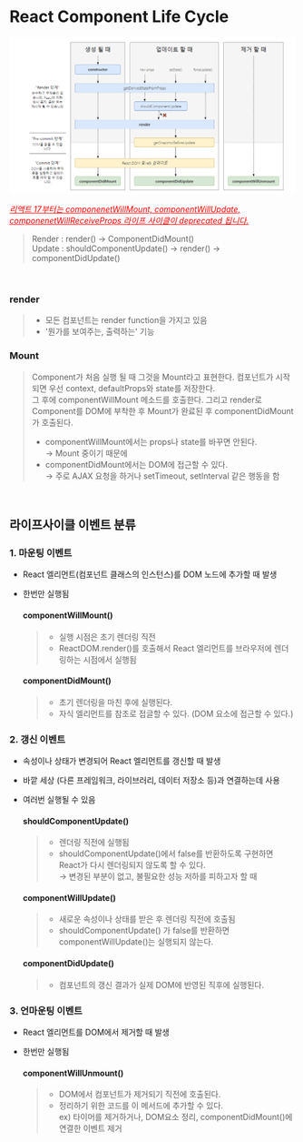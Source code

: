 # React Component Life Cycle

 ![](../../img/LifeCycle.png)

 <span style = "color : red"><u>*리액트 17부터는 componenetWillMount, componentWillUpdate, componenetWillReceiveProps 라이프 사이클이 deprecated 됩니다.*</u> </span>

> Render : render() → ComponentDidMount() <br>
> Update : shouldComponentUpdate() → render() → componentDidUpdate()

<br>

### render 

> - 모든 컴포넌트는 render function을 가지고 있음 
> - '뭔가를 보여주는, 출력하는' 기능 

### Mount 

> Component가 처음 실행 될 때 그것을 Mount라고 표현한다. 컴포넌트가 시작되면 우선 context, defaultProps와 state를 저장한다. <br>
> 그 후에 componentWillMount 메소드를 호출한다. 그리고 render로 Component를 DOM에 부착한 후 Mount가 완료된 후 componentDidMount가 호출된다. 
> - componentWillMount에서는 props나 state를 바꾸면 안된다. <br>
> → Mount 중이기 때문에 
> - componentDidMount에서는 DOM에 접근할 수 있다. <br>
> → 주로 AJAX 요청을 하거나 setTimeout, setInterval 같은 행동을 함 

<br>

## 라이프사이클 이벤트 분류 

### 1. 마운팅 이벤트 
- React 엘리먼트(컴포넌트 클래스의 인스턴스)를 DOM 노드에 추가할 때 발생 
- 한번만 실행됨 

    #### componentWillMount()
    > - 실행 시점은 초기 렌더링 직전 
    > - ReactDOM.render()를 호출해서 React 엘리먼트를 브라우저에 렌더링하는 시점에서 실행됨 

    #### componentDidMount() 
    > - 초기 렌더링을 마친 후에 실행된다. 
    > - 자식 엘리먼트를 참조로 접글할 수 있다. (DOM 요소에 접근할 수 있다.)

### 2. 갱신 이벤트 
- 속성이나 상태가 변경되어 React 엘리먼트를 갱신할 때 발생 
- 바깥 세상 (다른 프레임워크, 라이브러리, 데이터 저장소 등)과 연결하는데 사용 
- 여러번 실행될 수 있음 

    #### shouldComponentUpdate()
    > - 렌더링 직전에 실행됨
    > - shouldComponentUpdate()에서 false를 반환하도록 구현하면 React가 다시 렌더링되지 않도록 할 수 있다. <br> → 변경된 부분이 없고, 불필요한 성능 저하를 피하고자 할 때 

    #### componentWillUpdate() 
    > - 새로운 속성이나 상태를 받은 후 렌더링 직전에 호출됨 
    > - shouldComponentUpdate() 가 false를 반환하면 componentWillUpdate()는 실행되지 않는다. 

    #### componentDidUpdate()
    > - 컴포넌트의 갱신 결과가 실제 DOM에 반영된 직후에 실행된다. 

### 3. 언마운팅 이벤트 
- React 엘리먼트를 DOM에서 제거할 때 발생 
- 한번만 실행됨 

    #### componentWillUnmount() 
    > - DOM에서 컴포넌트가 제거되기 직전에 호출된다. 
    > - 정리하기 위한 코드를 이 메서드에 추가할 수 있다. <br>
    ex) 타이머를 제거하거나, DOM요소 정리, componentDidMount()에 연결한 이벤트 제거 